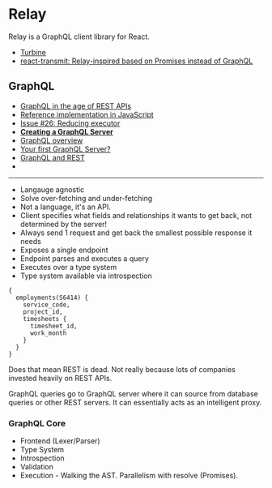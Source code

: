# Relay

Relay is a GraphQL client library for React.

* [Turbine](https://medium.com/chute-engineering/turbine-a1f55d4b7d91)
* [react-transmit: Relay-inspired based on Promises instead of GraphQL](https://github.com/RickWong/react-transmit)

## GraphQL

* [GraphQL in the age of REST APIs](https://medium.com/chute-engineering/graphql-in-the-age-of-rest-apis-b10f2bf09bba)
* [Reference implementation in JavaScript](https://github.com/graphql/graphql-js)
* [Issue #26: Reducing executor](https://github.com/graphql/graphql-js/issues/26)
* [**Creating a GraphQL Server**](https://www.youtube.com/watch?v=gY48GW87Feo)
* [GraphQL overview](https://blog.risingstack.com/graphql-overview-getting-started-with-graphql-and-nodejs/)
* [Your first GraphQL Server?](https://medium.com/@clayallsopp/your-first-graphql-server-3c766ab4f0a2)
* [GraphQL and REST](http://blog.startifact.com/posts/graphql-and-rest.html)
* []()

---

* Langauge agnostic
* Solve over-fetching and under-fetching
* Not a language, it's an API.
* Client specifies what fields and relationships it wants to get back, not determined by the server!
* Always send 1 request and get back the smallest possible response it needs
* Exposes a single endpoint
* Endpoint parses and executes a query
* Executes over a type system
* Type system available via introspection

```
{
  employments(S6414) {
    service_code,
    project_id,
    timesheets {
      timesheet_id,
      work_month    }  }}
```

Does that mean REST is dead. Not really because lots of companies invested heavily on REST APIs.

GraphQL queries go to GraphQL server where it can source from database queries or other REST servers. It can essentially acts as an intelligent proxy.

### GraphQL Core

* Frontend (Lexer/Parser)
* Type System
* Introspection
* Validation
* Execution - Walking the AST. Parallelism with resolve (Promises).

